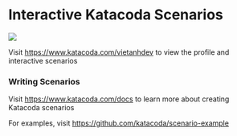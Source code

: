 # Interactive Katacoda Scenarios

[![](http://shields.katacoda.com/katacoda/vietanhdev/count.svg)](https://www.katacoda.com/vietanhdev "Get your profile on Katacoda.com")

Visit https://www.katacoda.com/vietanhdev to view the profile and interactive scenarios

### Writing Scenarios
Visit https://www.katacoda.com/docs to learn more about creating Katacoda scenarios

For examples, visit https://github.com/katacoda/scenario-example
